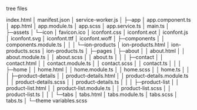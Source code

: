 tree files

  index.html
│  manifest.json
│  service-worker.js
│
├─app
│      app.component.ts
│      app.html
│      app.module.ts
│      app.scss
│      app.service.ts
│      main.ts
│
├─assets
│  └─icon
│          favicon.ico
│          iconfont.css
│          iconfont.eot
│          iconfont.js
│          iconfont.svg
│          iconfont.ttf
│          iconfont.woff
│
├─components
│  │  components.module.ts
│  │
│  └─ion-products
│          ion-products.html
│          ion-products.scss
│          ion-products.ts
│
├─pages
│  ├─about
│  │      about.html
│  │      about.module.ts
│  │      about.scss
│  │      about.ts
│  │
│  ├─contact
│  │      contact.html
│  │      contact.module.ts
│  │      contact.scss
│  │      contact.ts
│  │
│  ├─home
│  │      home.html
│  │      home.module.ts
│  │      home.scss
│  │      home.ts
│  │
│  ├─product-details
│  │      product-details.html
│  │      product-details.module.ts
│  │      product-details.scss
│  │      product-details.ts
│  │
│  ├─product-list
│  │      product-list.html
│  │      product-list.module.ts
│  │      product-list.scss
│  │      product-list.ts
│  │
│  └─tabs
│          tabs.html
│          tabs.module.ts
│          tabs.scss
│          tabs.ts
│
└─theme
        variables.scss

